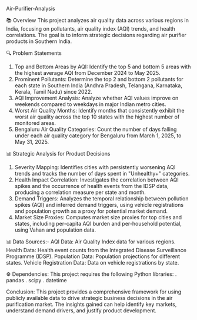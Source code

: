  Air-Purifier-Analysis

📚 Overview
This project analyzes air quality data across various regions in India, focusing on pollutants,
air quality index (AQI) trends, and health correlations. 
The goal is to inform strategic decisions regarding air purifier products in Southern India.

🔍 Problem Statements
1. Top and Bottom Areas by AQI: Identify the top 5 and bottom 5 areas with the highest average AQI from December 2024 to May 2025.
2. Prominent Pollutants: Determine the top 2 and bottom 2 pollutants for each state in Southern India
   (Andhra Pradesh, Telangana, Karnataka, Kerala, Tamil Nadu) since 2022.
3. AQI Improvement Analysis: Analyze whether AQI values improve on weekends compared to weekdays in major Indian metro cities.
4. Worst Air Quality Months: Identify months that consistently exhibit the worst air quality across
   the top 10 states with the highest number of monitored areas.
5. Bengaluru Air Quality Categories: Count the number of days falling under each air quality category for Bengaluru from March 1, 2025, to May 31, 2025.

📊 Strategic Analysis for Product Decisions
1. Severity Mapping: Identifies cities with persistently worsening AQI trends and tracks the number of days spent in "Unhealthy+" categories.
2. Health Impact Correlation: Investigates the correlation between AQI spikes and the occurrence of health 
   events from the IDSP data, producing a correlation measure per state and month.
3. Demand Triggers: Analyzes the temporal relationship between pollution spikes (AQI) and inferred demand triggers, 
   using vehicle registrations and population growth as a proxy for potential market demand.
4. Market Size Proxies: Computes market size proxies for top cities and states, including per-capita
   AQI burden and per-household potential, using Vahan and population data.

📊 Data Sources:- 
   AQI Data: Air Quality Index data for various regions.
   Health Data: Health event counts from the Integrated Disease Surveillance Programme (IDSP).
   Population Data: Population projections for different states.
   Vehicle Registration Data: Data on vehicle registrations by state.
   
⚙ Dependencies:
   This project requires the following Python libraries:
  . pandas
  . scipy
  . datetime

 Conclusion:
 This project provides a comprehensive framework for using publicly available data 
 to drive strategic business decisions in the air purification market. 
 The insights gained can help identify key markets,
 understand demand drivers, and justify product development.
